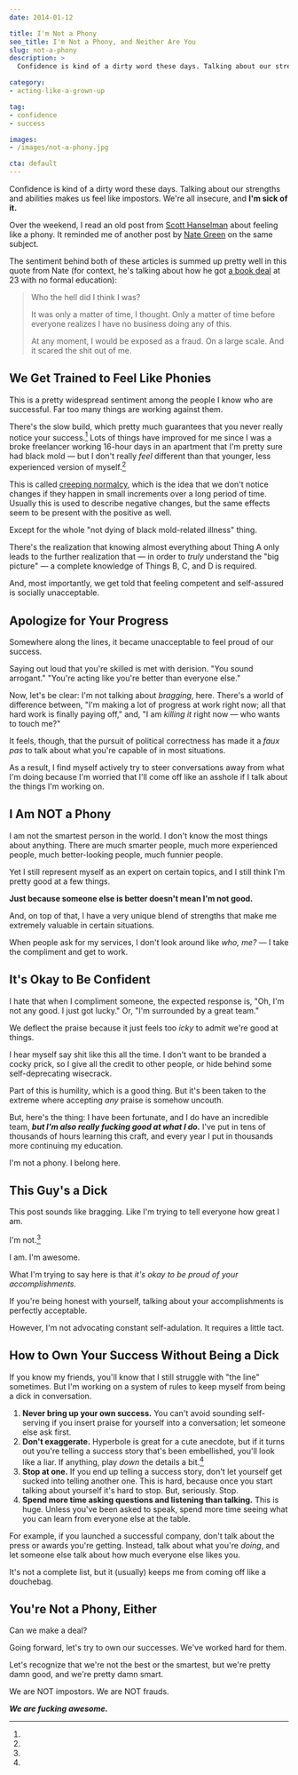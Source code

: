 ```yaml
---
date: 2014-01-12

title: I'm Not a Phony
seo_title: I'm Not a Phony, and Neither Are You
slug: not-a-phony
description: >
  Confidence is kind of a dirty word these days. Talking about our strengths and abilities makes us feel like impostors. We're all insecure. I'm sick of it.

category:
- acting-like-a-grown-up

tag:
- confidence
- success

images:
- /images/not-a-phony.jpg

cta: default
---
```


Confidence is kind of a dirty word these days. Talking about our strengths and
abilities makes us feel like impostors. We're all insecure, and **I'm sick of it.**

Over the weekend, I read an old post from [Scott Hanselman][1] about feeling
like a phony. It reminded me of another post by [Nate Green][2] on the same
subject.

The sentiment behind both of these articles is summed up pretty well in this
quote from Nate (for context, he's talking about how he got [a book deal][3] at
23 with no formal education):

> Who the hell did I think I was?
>
> It was only a matter of time, I thought. Only a matter of time before everyone
> realizes I have no business doing any of this.
>
> At any moment, I would be exposed as a fraud. On a large scale. And it scared
> the shit out of me.

## We Get Trained to Feel Like Phonies

This is a pretty widespread sentiment among the people I know who are
successful. Far too many things are working against them.

There's the slow build, which pretty much guarantees that you never really
notice your success.[^creeping-normalcy] Lots of things have improved for me
since I was a broke freelancer working 16-hour days in an apartment that I'm
pretty sure had black mold — but I don't really _feel_ different than that
younger, less experienced version of myself.[^black-mold]

[^creeping-normalcy]:
  This is called [creeping normalcy][4], which is the idea that we don't notice changes if they happen in small increments over a long period of time. Usually this is used to describe negative changes, but the same effects seem to be present with the positive as well.

[^black-mold]:
  Except for the whole "not dying of black mold-related illness" thing.

There's the realization that knowing almost everything about Thing A only leads
to the further realization that — in order to _truly_ understand the "big
picture" — a complete knowledge of Things B, C, and D is required.

And, most importantly, we get told that feeling competent and self-assured is
socially unacceptable.

## Apologize for Your Progress

Somewhere along the lines, it became unacceptable to feel proud of our success.

Saying out loud that you're skilled is met with derision. "You sound arrogant."
"You're acting like you're better than everyone else."

Now, let's be clear: I'm not talking about _bragging_, here. There's a world of
difference between, "I'm making a lot of progress at work right now; all that
hard work is finally paying off," and, "I am _killing it_ right now — who wants
to touch me?"

It feels, though, that the pursuit of political correctness has made it a _faux
pas_ to talk about what you're capable of in most situations.

As a result, I find myself actively try to steer conversations away from what
I'm doing because I'm worried that I'll come off like an asshole if I talk about
the things I'm working on.

## I Am NOT a Phony

I am not the smartest person in the world. I don't know the most things about
anything. There are much smarter people, much more experienced people, much
better-looking people, much funnier people.

Yet I still represent myself as an expert on certain topics, and I still think
I'm pretty good at a few things.

**Just because someone else is better doesn't mean I'm not good.**

And, on top of that, I have a very unique blend of strengths that make me
extremely valuable in certain situations.

When people ask for my services, I don't look around like _who, me?_ — I take
the compliment and get to work.

## It's Okay to Be Confident

I hate that when I compliment someone, the expected response is, "Oh, I'm not
any good. I just got lucky." Or, "I'm surrounded by a great team."

We deflect the praise because it just feels too _icky_ to admit we're good at
things.

I hear myself say shit like this all the time. I don't want to be branded a
cocky prick, so I give all the credit to other people, or hide behind some
self-deprecating wisecrack.

Part of this is humility, which is a good thing. But it's been taken to the
extreme where accepting _any_ praise is somehow uncouth.

But, here's the thing: I have been fortunate, and I do have an incredible team,
**_but I'm also really fucking good at what I do._** I've put in tens of
thousands of hours learning this craft, and every year I put in thousands more
continuing my education.

I'm not a phony. I belong here.

## This Guy's a Dick

This post sounds like bragging. Like I'm trying to tell everyone how great I am.

I'm not.[^bragging]

[^bragging]:
  I am. I'm awesome.

What I'm trying to say here is that _it's okay to be proud of your
accomplishments._

If you're being honest with yourself, talking about your accomplishments is
perfectly acceptable.

However, I'm not advocating constant self-adulation. It requires a little tact.

## How to Own Your Success Without Being a Dick

If you know my friends, you'll know that I still struggle with "the line"
sometimes. But I'm working on a system of rules to keep myself from being a dick
in conversation.

1. **Never bring up your own success.** You can't avoid sounding self-serving if
   you insert praise for yourself into a conversation; let someone else ask
   first.
2. **Don't exaggerate.** Hyperbole is great for a cute anecdote, but if it turns
   out you're telling a success story that's been embellished, you'll look like
   a liar. If anything, play _down_ the details a bit.[^modesty]
3. **Stop at one.** If you end up telling a success story, don't let yourself
   get sucked into telling another one. This is hard, because once you start
   talking about yourself it's hard to stop. But, seriously. Stop.
4. **Spend more time asking questions and listening than talking.** This is
   huge. Unless you've been asked to speak, spend more time seeing what you can
   learn from everyone else at the table.

[^modesty]:
  For example, if you launched a successful company, don't talk about the press or awards you're getting. Instead, talk about what you're _doing_, and let someone else talk about how much everyone else likes you.

It's not a complete list, but it (usually) keeps me from coming off like a
douchebag.

## You're Not a Phony, Either

Can we make a deal?

Going forward, let's try to own our successes. We've worked hard for them.

Let's recognize that we're not the best or the smartest, but we're pretty damn
good, and we're pretty damn smart.

We are NOT impostors. We are NOT frauds.

**_We are fucking awesome._**

[1]: http://www.hanselman.com/blog/ImAPhonyAreYou.aspx
[2]: http://www.scrawnytobrawny.com/my-success-is-a-lie
[3]: http://amzn.to/1m1oy3S
[4]: http://en.wikipedia.org/wiki/Creeping_normalcy
